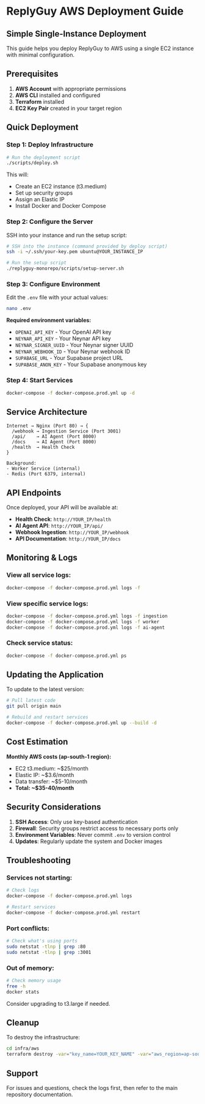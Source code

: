 # ReplyGuy AWS Deployment Guide

## Simple Single-Instance Deployment

This guide helps you deploy ReplyGuy to AWS using a single EC2 instance with minimal configuration.

## Prerequisites

1. **AWS Account** with appropriate permissions
2. **AWS CLI** installed and configured
3. **Terraform** installed
4. **EC2 Key Pair** created in your target region

## Quick Deployment

### Step 1: Deploy Infrastructure

```bash
# Run the deployment script
./scripts/deploy.sh
```

This will:
- Create an EC2 instance (t3.medium)
- Set up security groups
- Assign an Elastic IP
- Install Docker and Docker Compose

### Step 2: Configure the Server

SSH into your instance and run the setup script:

```bash
# SSH into the instance (command provided by deploy script)
ssh -i ~/.ssh/your-key.pem ubuntu@YOUR_INSTANCE_IP

# Run the setup script
./replyguy-monorepo/scripts/setup-server.sh
```

### Step 3: Configure Environment

Edit the `.env` file with your actual values:

```bash
nano .env
```

**Required environment variables:**
- `OPENAI_API_KEY` - Your OpenAI API key
- `NEYNAR_API_KEY` - Your Neynar API key
- `NEYNAR_SIGNER_UUID` - Your Neynar signer UUID
- `NEYNAR_WEBHOOK_ID` - Your Neynar webhook ID
- `SUPABASE_URL` - Your Supabase project URL
- `SUPABASE_ANON_KEY` - Your Supabase anonymous key

### Step 4: Start Services

```bash
docker-compose -f docker-compose.prod.yml up -d
```

## Service Architecture

```
Internet → Nginx (Port 80) → {
  /webhook → Ingestion Service (Port 3001)
  /api/    → AI Agent (Port 8000)
  /docs    → AI Agent (Port 8000)
  /health  → Health Check
}

Background:
- Worker Service (internal)
- Redis (Port 6379, internal)
```

## API Endpoints

Once deployed, your API will be available at:

- **Health Check**: `http://YOUR_IP/health`
- **AI Agent API**: `http://YOUR_IP/api/`
- **Webhook Ingestion**: `http://YOUR_IP/webhook`
- **API Documentation**: `http://YOUR_IP/docs`

## Monitoring & Logs

### View all service logs:
```bash
docker-compose -f docker-compose.prod.yml logs -f
```

### View specific service logs:
```bash
docker-compose -f docker-compose.prod.yml logs -f ingestion
docker-compose -f docker-compose.prod.yml logs -f worker
docker-compose -f docker-compose.prod.yml logs -f ai-agent
```

### Check service status:
```bash
docker-compose -f docker-compose.prod.yml ps
```

## Updating the Application

To update to the latest version:

```bash
# Pull latest code
git pull origin main

# Rebuild and restart services
docker-compose -f docker-compose.prod.yml up --build -d
```

## Cost Estimation

**Monthly AWS costs (ap-south-1 region):**
- EC2 t3.medium: ~$25/month
- Elastic IP: ~$3.6/month
- Data transfer: ~$5-10/month
- **Total: ~$35-40/month**

## Security Considerations

1. **SSH Access**: Only use key-based authentication
2. **Firewall**: Security groups restrict access to necessary ports only
3. **Environment Variables**: Never commit `.env` to version control
4. **Updates**: Regularly update the system and Docker images

## Troubleshooting

### Services not starting:
```bash
# Check logs
docker-compose -f docker-compose.prod.yml logs

# Restart services
docker-compose -f docker-compose.prod.yml restart
```

### Port conflicts:
```bash
# Check what's using ports
sudo netstat -tlnp | grep :80
sudo netstat -tlnp | grep :3001
```

### Out of memory:
```bash
# Check memory usage
free -h
docker stats
```

Consider upgrading to t3.large if needed.

## Cleanup

To destroy the infrastructure:

```bash
cd infra/aws
terraform destroy -var="key_name=YOUR_KEY_NAME" -var="aws_region=ap-south-1"
```

## Support

For issues and questions, check the logs first, then refer to the main repository documentation.